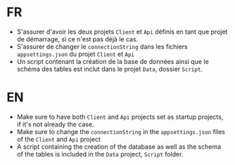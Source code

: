 # FR
- S'assurer d'avoir les deux projets `Client` et `Api` définis en tant que projet de démarrage, si ce n'est pas déjà le cas.
- S'assurer de changer le `connectionString` dans les fichiers `appsettings.json` du projet `Client` et `Api`
- Un script contenant la création de la base de données ainsi que le schéma des tables est inclut dans le projet `Data`, dossier `Script`.




# EN
- Make sure to have both `Client` and `Api` projects set as startup projects, if it's not already the case.
- Make sure to change the `connectionString` in the `appsettings.json` files of the `Client` and `Api` project
- A script containing the creation of the database as well as the schema of the tables is included in the `Data` project, `Script` folder.
